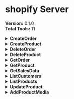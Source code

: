 # shopify Server

**Version:** 0.1.0  
**Total Tools:** 11

<details>
<summary><strong>CreateOrder</strong></summary>

**Description:** Create a new order in the Shopify store.

**Parameters:**
- `line_items`: List of products in the order
- `customer_id`: ID of the customer

</details>

<details>
<summary><strong>CreateProduct</strong></summary>

**Description:** Create a new product in the Shopify store.

**Parameters:**
- `title`: Title of the product
- `body_html`: Product description
- `vendor`: Product vendor
- `product_type`: Type of the product
- `price`: Price of the product
- `image_url`: URL of the product image

</details>

<details>
<summary><strong>DeleteOrder</strong></summary>

**Description:** Delete an order from the Shopify store.

**Parameters:**
- `order_id`: ID of the order to delete

</details>

<details>
<summary><strong>DeleteProduct</strong></summary>

**Description:** Delete a product from the Shopify store.

**Parameters:**
- `product_id`: ID of the product to delete

</details>

<details>
<summary><strong>GetOrder</strong></summary>

**Description:** Retrieve details of a specific order by its ID.

**Parameters:**
- `order_id`: ID of the order to retrieve

</details>

<details>
<summary><strong>GetProduct</strong></summary>

**Description:** Fetch details of a specific product.

**Parameters:**
- `product_id`: ID of the product to retrieve

</details>

<details>
<summary><strong>GetSalesData</strong></summary>

**Description:** Retrieve sales data from the Shopify store.

**Parameters:**
_None_

</details>

<details>
<summary><strong>ListCustomers</strong></summary>

**Description:** List all customers in the Shopify store.

**Parameters:**
_None_

</details>

<details>
<summary><strong>ListProducts</strong></summary>

**Description:** Retrieve all products in a Shopify store.

**Parameters:**
_None_

</details>

<details>
<summary><strong>UpdateProduct</strong></summary>

**Description:** Update an existing product in the Shopify store.

**Parameters:**
- `product_id`: ID of the product to update
- `title`: New title for the product
- `body_html`: New product description
- `vendor`: New product vendor
- `product_type`: New type of the product
- `price`: New price of the product

</details>

<details>
<summary><strong>AddProductMedia</strong></summary>

**Description:** Attach media (images, videos, or models) to an existing Shopify product using GraphQL.

**Parameters:**
- `product_id`: The Shopify product GID (e.g., gid://shopify/Product/1234567890).
- `image_url`: URL of the product image
- `image_alt`: Alt text for the image

</details> 